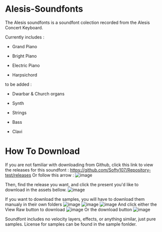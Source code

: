 # Alesis-Soundfonts
The Alesis soundfonts is a soundfont colection recorded from the Alesis Concert Keyboard.

Currently includes :

 - Grand Piano

 - Bright Piano

 - Electric Piano

 - Harpsichord



to be added : 

 - Dwarbar & Church organs

 - Synth

 - Strings

 - Bass

 - Clavi

# How To Download

If you are not familiar with downloading from Github, click this link to view the releases for this soundfont : https://github.com/Softy107/Repository-test/releases
Or follow this arrow : ![image](https://github.com/Softy107/Alesis-Soundfonts/assets/103595729/64130c52-2709-43ae-8e02-0e80511e2863)

Then, find the release you want, and click the present you'd like to download in the assets bellow.
![image](https://github.com/Softy107/Alesis-Soundfonts/assets/103595729/b8ae5f35-accf-4e0c-98bb-43f818380f93)

If you want to download the samples, you will have to download them manualy in their own folders
![image](https://github.com/Softy107/Alesis-Soundfonts/assets/103595729/c5777170-c79d-4f82-8140-04328ebbcf4f)
![image](https://github.com/Softy107/Alesis-Soundfonts/assets/103595729/f146669e-2c8d-47f4-8aa1-e566a84a78e4)
![image](https://github.com/Softy107/Alesis-Soundfonts/assets/103595729/6c3dcc77-f905-4b86-a7a8-031ef9e88e5a)
And click either the View Raw button to download
![image](https://github.com/Softy107/Alesis-Soundfonts/assets/103595729/1232acc0-0773-4f8e-a706-df0536b40fa0)
Or the download button
![image](https://github.com/Softy107/Alesis-Soundfonts/assets/103595729/c84f040a-6a40-4db9-91b4-180fbe384584)



Soundfont includes no velocity layers, effects, or anything similar, just pure samples.
License for samples can be found in the sample fonlder.
